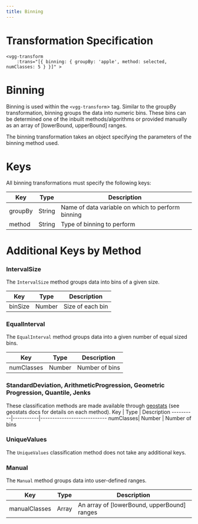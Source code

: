 ```yaml
---
title: Binning
---
```


# Transformation Specification

```
<vgg-transform
    :trans="[{ binning: { groupBy: 'apple', method: selected, numClasses: 5 } }]" >
```

# Binning

Binning is used within the `<vgg-transform`> tag. Similar to the groupBy transformation, binning groups the data into numeric bins. These bins can be determined one of the inbuilt methods/algorithms or provided manually as an array of [lowerBound, upperBound] ranges.

The binning transformation takes an object specifying the parameters of the binning method used.

# Keys

All binning transformations must specify the following keys:

Key       | Type      |  Description 
----------|-----------|----------------------------
groupBy   | String    | Name of data variable on which to perform binning
method    | String    | Type of binning to perform

# Additional Keys by Method

### IntervalSize

The `IntervalSize` method groups data into bins of a given size.

Key       | Type      |  Description 
----------|-----------|----------------------------
binSize   | Number    | Size of each bin

### EqualInterval

The `EqualInterval` method groups data into a given number of equal sized bins.

Key       | Type      |  Description 
----------|-----------|----------------------------
numClasses| Number    | Number of bins

### StandardDeviation, ArithmeticProgression, Geometric Progression, Quantile, Jenks
These classification methods are made available through [geostats](https://github.com/simogeo/geostats) (see geostats docs for details on each method). 
Key       | Type      |  Description 
----------|-----------|----------------------------
numClasses| Number    | Number of bins

### UniqueValues

The `UniqueValues` classification method does not take any additional keys.

### Manual

The `Manual` method groups data into user-defined ranges.

Key          | Type      |  Description 
-------------|-----------|----------------------------
manualClasses| Array     | An array of [lowerBound, upperBound] ranges

